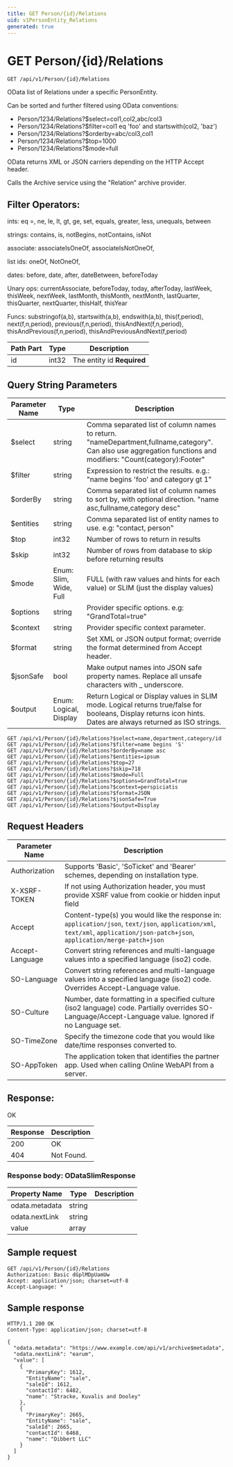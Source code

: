 ```yaml
---
title: GET Person/{id}/Relations
uid: v1PersonEntity_Relations
generated: true
---
```


# GET Person/{id}/Relations

```http
GET /api/v1/Person/{id}/Relations
```

OData list of Relations under a specific PersonEntity.


Can be sorted and further filtered using OData conventions:

* Person/1234/Relations?$select=col1,col2,abc/col3
* Person/1234/Relations?$filter=col1 eq 'foo' and startswith(col2, 'baz')
* Person/1234/Relations?$orderby=abc/col3,col1
* Person/1234/Relations?$top=1000
* Person/1234/Relations?$mode=full


OData returns XML or JSON carriers depending on the HTTP Accept header.


Calls the Archive service using the "Relation" archive provider.


## Filter Operators: ##

ints: eq =, ne, le, lt, gt, ge, set, equals, greater, less, unequals, between

strings: contains, is, notBegins, notContains, isNot

associate: associateIsOneOf, associateIsNotOneOf,  

list ids: oneOf, NotOneOf, 

dates: before, date, after, dateBetween, beforeToday

Unary ops: currentAssociate, beforeToday, today, afterToday, lastWeek, thisWeek, nextWeek, lastMonth, thisMonth, nextMonth, lastQuarter, thisQuarter, nextQuarter, thisHalf, thisYear

Funcs: substringof(a,b), startswith(a,b), endswith(a,b), this(f,period), next(f,n,period), previous(f,n,period), thisAndNext(f,n,period), thisAndPrevious(f,n,period), thisAndPreviousAndNext(f,period)





| Path Part | Type | Description |
|-----------|------|-------------|
| id | int32 | The entity id **Required** |


## Query String Parameters

| Parameter Name | Type |  Description |
|----------------|------|--------------|
| $select | string |  Comma separated list of column names to return. "nameDepartment,fullname,category". Can also use aggregation functions and modifiers: "Count(category):Footer" |
| $filter | string |  Expression to restrict the results. e.g.: "name begins 'foo' and category gt 1" |
| $orderBy | string |  Comma separated list of column names to sort by, with optional direction. "name asc,fullname,category desc" |
| $entities | string |  Comma separated list of entity names to use. e.g: "contact, person" |
| $top | int32 |  Number of rows to return in results |
| $skip | int32 |  Number of rows from database to skip before returning results |
| $mode | Enum: Slim, Wide, Full |  FULL (with raw values and hints for each value) or SLIM (just the display values) |
| $options | string |  Provider specific options. e.g: "GrandTotal=true" |
| $context | string |  Provider specific context parameter. |
| $format | string |  Set XML or JSON output format; override the format determined from Accept header. |
| $jsonSafe | bool |  Make output names into JSON safe property names. Replace all unsafe characters with _ underscore. |
| $output | Enum: Logical, Display |  Return Logical or Display values in SLIM mode. Logical returns true/false for booleans, Display returns icon hints. Dates are always returned as ISO strings. |

```http
GET /api/v1/Person/{id}/Relations?$select=name,department,category/id
GET /api/v1/Person/{id}/Relations?$filter=name begins 'S'
GET /api/v1/Person/{id}/Relations?$orderBy=name asc
GET /api/v1/Person/{id}/Relations?$entities=ipsum
GET /api/v1/Person/{id}/Relations?$top=27
GET /api/v1/Person/{id}/Relations?$skip=718
GET /api/v1/Person/{id}/Relations?$mode=Full
GET /api/v1/Person/{id}/Relations?$options=GrandTotal=true
GET /api/v1/Person/{id}/Relations?$context=perspiciatis
GET /api/v1/Person/{id}/Relations?$format=JSON
GET /api/v1/Person/{id}/Relations?$jsonSafe=True
GET /api/v1/Person/{id}/Relations?$output=Display
```


## Request Headers

| Parameter Name | Description |
|----------------|-------------|
| Authorization  | Supports 'Basic', 'SoTicket' and 'Bearer' schemes, depending on installation type. |
| X-XSRF-TOKEN   | If not using Authorization header, you must provide XSRF value from cookie or hidden input field |
| Accept         | Content-type(s) you would like the response in: `application/json`, `text/json`, `application/xml`, `text/xml`, `application/json-patch+json`, `application/merge-patch+json` |
| Accept-Language | Convert string references and multi-language values into a specified language (iso2) code. |
| SO-Language | Convert string references and multi-language values into a specified language (iso2) code. Overrides Accept-Language value. |
| SO-Culture | Number, date formatting in a specified culture (iso2 language) code. Partially overrides SO-Language/Accept-Language value. Ignored if no Language set. |
| SO-TimeZone | Specify the timezone code that you would like date/time responses converted to. |
| SO-AppToken | The application token that identifies the partner app. Used when calling Online WebAPI from a server. |


## Response:

OK

| Response | Description |
|----------------|-------------|
| 200 | OK |
| 404 | Not Found. |

### Response body: ODataSlimResponse

| Property Name | Type |  Description |
|----------------|------|--------------|
| odata.metadata | string |  |
| odata.nextLink | string |  |
| value | array |  |

## Sample request

```http!
GET /api/v1/Person/{id}/Relations
Authorization: Basic dGplMDpUamUw
Accept: application/json; charset=utf-8
Accept-Language: *
```

## Sample response

```http_
HTTP/1.1 200 OK
Content-Type: application/json; charset=utf-8

{
  "odata.metadata": "https://www.example.com/api/v1/archive$metadata",
  "odata.nextLink": "earum",
  "value": [
    {
      "PrimaryKey": 1612,
      "EntityName": "sale",
      "saleId": 1612,
      "contactId": 6482,
      "name": "Stracke, Kuvalis and Dooley"
    },
    {
      "PrimaryKey": 2665,
      "EntityName": "sale",
      "saleId": 2665,
      "contactId": 6468,
      "name": "Dibbert LLC"
    }
  ]
}
```